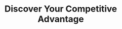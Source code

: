 ---
layout:   certificate
title:    "Discover Your Competitive Advantage"
slug:     panitia-discover
category: panitia
issuer:   "Direktorat Pusat Pengembangan Karier Universitas Telkom"
---